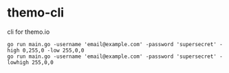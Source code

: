 # themo-cli

cli for themo.io

```console
go run main.go -username 'email@example.com' -password 'supersecret' -high 0,255,0 -low 255,0,0
go run main.go -username 'email@example.com' -password 'supersecret' -lowhigh 255,0,0
```
